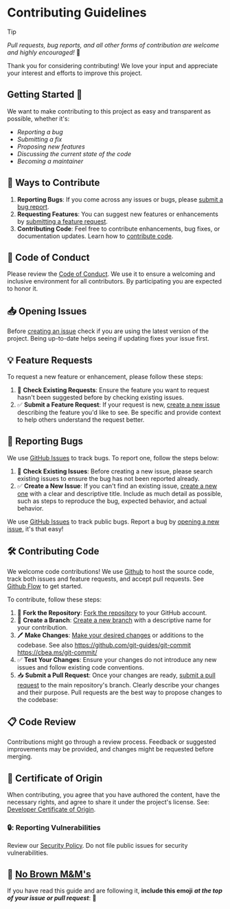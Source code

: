 # Contributing Guidelines

> [!TIP]
> _Pull requests, bug reports, and all other forms of contribution are
> welcome and highly encouraged!_ 🚀

Thank you for considering contributing! We love your input and appreciate
your interest and efforts to improve this project.

## Getting Started 🚀

We want to make contributing to this project as easy and transparent
as possible, whether it's:

- _Reporting a bug_
- _Submitting a fix_
- _Proposing new features_
- _Discussing the current state of the code_
- _Becoming a maintainer_
  
## 🌌 Ways to Contribute

1. **Reporting Bugs**: If you come across any issues or
   bugs, please [submit a bug report](#🐛-reporting-bugs).
2. **Requesting Features**: You can suggest new
   features or enhancements by [submitting a feature
   request](#💡-requesting-features).
3. **Contributing Code**: Feel free to contribute
   enhancements, bug fixes, or documentation updates. Learn how to
   [contribute code](#🛠️-contributing-code).

## 📖 Code of Conduct

Please review the [Code of Conduct]. We use it to ensure a welcoming and
inclusive environment for all contributors. By participating you are
expected to honor it.

## 📥 Opening Issues

Before [creating an issue][opening a new issue] check if you are using the
latest version of the project. Being up-to-date helps seeing if updating
fixes your issue first.

## 💡 Feature Requests

To request a new feature or enhancement, please follow these steps:

1. 🔎 **Check Existing Requests**: Ensure the feature you want to request
   hasn't been suggested before by checking existing issues.
2. ✅ **Submit a Feature Request**: If your request is new,
   [create a new issue][opening a new issue] describing the feature you'd
   like to see. Be specific and provide context to help others understand
   the request better.

## 🐛 Reporting Bugs

We use [GitHub Issues] to track bugs. To report one, follow the steps below:

1. 🔎 **Check Existing Issues**: Before creating a new issue, please search
   existing issues to ensure the bug has not been reported already.
2. ✅ **Create a New Issue**: If you can't find an existing issue, [create
   a new one](link_to_issue_template) with a clear and descriptive title.
   Include as much detail as possible, such as steps to reproduce the bug,
   expected behavior, and actual behavior.

We use [GitHub Issues] to track public bugs. Report a bug by [opening a new
issue], it's that easy!

## 🛠️ Contributing Code

We welcome code contributions! We use [Github] to host the source code,
track both issues and feature requests, and accept pull requests. See
[Github Flow] to get started.

To contribute, follow these steps:

1. 🍴 **Fork the Repository**: [Fork the repository] to your GitHub account.
2. 🌱 **Create a Branch**: [Create a new branch] with a descriptive name for
   your contribution.
3. 🖊️ **Make Changes**: [Make your desired changes] or additions to the
   codebase. See also https://github.com/git-guides/git-commit https://cbea.ms/git-commit/
4. ✅ **Test Your Changes**: Ensure your changes do not introduce any new
   issues and follow existing code conventions.
5. 📥 **Submit a Pull Request**: Once your changes are ready, [submit a
   pull request] to the main repository's branch.
   Clearly describe your changes and their purpose.
Pull requests are the best way to propose changes to the codebase:

## 📋 Code Review

Contributions might go through a review process. Feedback or suggested
improvements may be provided, and changes might be requested before
merging.

## 🏅 Certificate of Origin

When contributing, you agree that you have authored the content, have the
necessary rights, and agree to share it under the project's license. See:
[Developer Certificate of Origin](https://probot.github.io/apps/dco/).

### 🔒: Reporting Vulnerabilities

Review our [Security Policy](SECURITY.md). Do not file public issues
for security vulnerabilities.

## 🤍 [No Brown M&M's](https://en.wikipedia.org/wiki/Van_Halen#Contract_riders)

If you have read this guide and are following it, **include this emoji**
_**at the top of your issue or pull request**_: 🤍

[Code of Conduct]: CODE_OF_CONDUCT.md
[Support Guide]: SUPPORT.md
[Github]: https://github.com/
[Github Flow]: https://docs.github.com/en/get-started/quickstart/github-flow
[Github Issues]: https://docs.github.com/en/issues
[opening a new issue]: https://docs.github.com/en/issues/tracking-your-work-with-issues/creating-an-issue
[Fork the repository]: https://docs.github.com/en/get-started/quickstart/fork-a-repo
[Create a new branch]: https://docs.github.com/en/pull-requests/collaborating-with-pull-requests/proposing-changes-to-your-work-with-pull-requests/creating-and-deleting-branches-within-your-repository
[Make your desired changes]: https://docs.github.com/en/pull-requests/committing-changes-to-your-project/creating-and-editing-commits/about-commits
[submit a pull request]: https://docs.github.com/en/pull-requests/collaborating-with-pull-requests/proposing-changes-to-your-work-with-pull-requests/creating-a-pull-request

